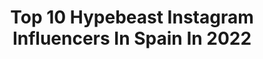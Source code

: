 ---
title: Top 10 Hypebeast Instagram Influencers In Spain In 2022
description: >-
  Find top hypebeast Instagram influencers in Spain in 2022. Most popular hashtags: #hypebeast #ig #streetwear #portrait.
platform: Instagram
hits: 29
text_top: Discover the top-rated Instagram profiles on inBeat.
text_bottom: inBeat holds 29 Instagram influencers like this in Spain for you to connect with.
profiles:
  - username: "wthz.photos"
    fullname: >-
      AleXx
    bio: >-
      Cuenta principal // @wthz.alex Sesiones dm o correo📩 Nikon D800📸 Madrid📍
    location: "Spain"
    followers: 12469
    engagement: 1533
    commentsToLikes: 0.052210
    id: ck13c9osyza6a0i19kz2i5blj
    verified: false
    hashtags: "#canon, #model, #marcosalberca, #hiclavero"
  - username: "li4mdj"
    fullname: >-
      LI4M
    bio: >-
      I make music I play music Madrid
    location: "Spain"
    followers: 2209
    engagement: 1671
    commentsToLikes: 0.080477
    id: ck9weq1asleew0j78q1yvpvli
    verified: false
    hashtags: "#hypebeast, #beatmaker, #djlife, #music"
  - username: "petit_tuzer"
    fullname: >-
      PETIT TUZER
    bio: >-
      Mis fotos @fotosbypetit -@meas_632 -#petitenlacasa -🇲🇽 -el tío más suave y borracho
    location: "Spain"
    followers: 38630
    engagement: 295
    commentsToLikes: 0.053382
    id: ckap941sjr2990i78n2dqgm7g
    verified: false
    hashtags: ""
  - username: "veodelejos"
    fullname: >-
      
    bio: >-
      Maniger: @igersmadrid Arquitecto Tecnico y fotógrafo con presbicia.
    location: "Spain"
    followers: 5442
    engagement: 1437
    commentsToLikes: 0.103845
    id: ck5q48m5zo6d30i114bq55x9a
    verified: false
    hashtags: "#living, #hellofrom, #spain, #instagramjapan"
  - username: "estercuni"
    fullname: >-
      Ester Cuni
    bio: >-
      Descubriendo la magia de la vida 💛✨ 📍España, Islas Canarias 📩️ ester.cuni@gmail.com
    location: "Spain"
    followers: 180556
    engagement: 90
    commentsToLikes: 0.009877
    id: ck138ashjfc7n0i19kmpxvltk
    verified: false
    hashtags: "#wanderlust, #nature, #publicidad, #visualgang"
  - username: "christianbelmont_"
    fullname: >-
      📷 Christian Bélmont
    bio: >-
      a l i c a n t e - e l c h e 🌍 📸 // 🎥 // c o l l a b : MD youtube // twitch // web ⬇️
    location: "Spain"
    followers: 10164
    engagement: 561
    commentsToLikes: 0.029171
    id: ck6tt0nwm7wpf0j7154k4shck
    verified: false
    hashtags: "#cityphotography, #thenorthframe, #visualsoflife, #visualart"
  - username: "german__hernandez"
    fullname: >-
      Germán  Hernández
    bio: >-
      📷 fotógrafo y retocador 📩 Sesiones: mensaje directo 🏚 Castelldefels | Barcelona #portrait #portraitstream #agameofportraits
    location: "Spain"
    followers: 5491
    engagement: 565
    commentsToLikes: 0.014552
    id: ck13a2vxjod200i19etboffoj
    verified: false
    hashtags: "#naturediversity, #portraitstream, #photographysouls, #portraitfolk"
  - username: "aesc_designs"
    fullname: >-
      Andre Escobedo Designs
    bio: >-
      Internacional 🌎quieres unos? mándame mensaje Artículos pintados a mano👌🏻 Nuevo León, Mex🇲🇽 tengo 18 años Estudio Diseño Industrial FARQ YouTube
    location: "Spain"
    followers: 147598
    engagement: 564
    commentsToLikes: 0.007022
    id: ckap3f6mb2tpo0i78o72yc2vy
    verified: false
    hashtags: "#custom, #customs, #kicksonfire, #angelusdirect"
  - username: "riviersneda"
    fullname: >-
      Carlos Neda
    bio: >-
      -3D Art Director at @reisinger.studio -Digital Designer - Avialable for freelance: Carlos.neda16@gmail.com
    location: "Spain"
    followers: 20500
    engagement: 759
    commentsToLikes: 0.022206
    id: ck0ubtchhfd4p0i199z7wjjn8
    verified: false
    hashtags: "#art, #reisingerstudio, #sculptureart, #homedecor"
  - username: "igdailyshoes"
    fullname: >-
      DAILYSHOES
    bio: >-
      Your trusted online store! - ✈️ Shipping worldwide 📤 Orders through our website 📲 24h Customer Service OUR WEB ⬇️⬇️
    location: "Spain"
    followers: 224762
    engagement: 119
    commentsToLikes: 0.006226
    id: ckf5kzkutnsm50j23qt28qz8l
    verified: false
    hashtags: "#nike, #crepprotect, #sneakcorner, #snkrskickcheck"
---